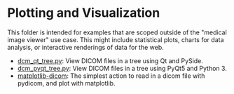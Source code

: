 # Plotting and Visualization

This folder is intended for examples that are scoped outside of the "medical image viewer" use case. This might include statistical plots, charts for data analysis, or interactive renderings of data for the web.

 - [dcm_qt_tree.py](dcm_qt_tree.py): View DICOM files in a tree using Qt and PySide.
 - [dcm_pyqt_tree.py](dcm_pyqt_tree.py): View DICOM files in a tree using PyQt5 and Python 3.
 - [matplotlib-dicom](matplotlib-dicom): The simplest action to read in a dicom file with pydicom, and plot with matplotlib.

